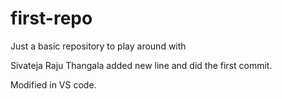 # first-repo
Just a basic repository to play around with

Sivateja Raju Thangala added new line and did the first commit.

Modified in VS code.
